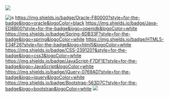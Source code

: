 <img src="https://capsule-render.vercel.app/api?type=waving&color=BDBDC8&height=150&section=header" />

![js](https://img.shields.io/badge/JavaScript-F7DF1E?style=for-the-badge&logo=JavaScript&logoColor=white)
https://img.shields.io/badge/Oracle-F80000?style=for-the-badge&logo=oracle&logoColor=black
	https://img.shields.io/badge/Java-ED8B00?style=for-the-badge&logo=openjdk&logoColor=white
 	https://img.shields.io/badge/Spring-6DB33F?style=for-the-badge&logo=spring&logoColor=white
  	https://img.shields.io/badge/HTML5-E34F26?style=for-the-badge&logo=html5&logoColor=white
   https://img.shields.io/badge/CSS-239120?&style=for-the-badge&logo=css3&logoColor=white
   https://img.shields.io/badge/JavaScript-F7DF1E?style=for-the-badge&logo=JavaScript&logoColor=white
    https://img.shields.io/badge/jQuery-0769AD?style=for-the-badge&logo=jquery&logoColor=white
    https://img.shields.io/badge/Bootstrap-563D7C?style=for-the-badge&logo=bootstrap&logoColor=white
<img src="https://capsule-render.vercel.app/api?type=waving&color=BDBDC8&height=150&section=footer" />
